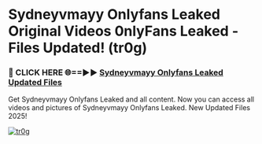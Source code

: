 # Sydneyvmayy Onlyfans Leaked Original Videos 0nlyFans Leaked - Files Updated! (tr0g)

<h3>🔴 CLICK HERE 🌐==►► <a href="https://tinyurl.com/2jnfzry5" rel="nofollow">Sydneyvmayy Onlyfans Leaked Updated Files</a></h3>

Get Sydneyvmayy Onlyfans Leaked and all content. Now you can access all videos and pictures of Sydneyvmayy Onlyfans Leaked. New Updated Files 2025!

[![tr0g](https://i.imgur.com/GyGTBgg.gif)](https://tinyurl.com/2jnfzry5)
